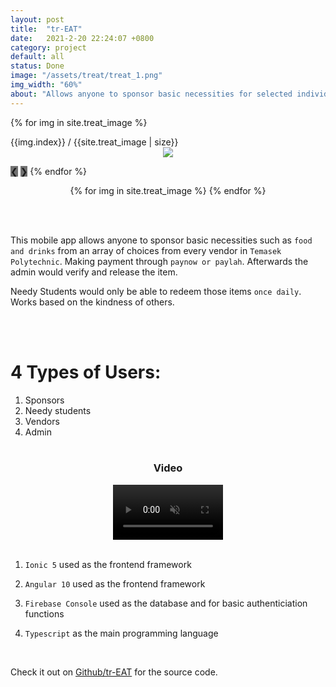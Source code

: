```yaml
---
layout: post
title:  "tr-EAT"
date:   2021-2-20 22:24:07 +0800
category: project
default: all
status: Done
image: "/assets/treat/treat_1.png"
img_width: "60%"
about: "Allows anyone to sponsor basic necessities for selected individuals."
---
```



<div class="slideshow-container">

 {% for img in site.treat_image %}
  <div class="mySlides fade">
    <div class="numbertext">{{img.index}} / {{site.treat_image | size}}</div>
    <div style="width: 100%; text-align: center;">
      <img src="/assets/treat/{{img.img_name}}" style="width: {{img.width}}">
    </div>
  </div>

  <a style="background-color: #717171;" class="prev" onclick="plusSlides(-1)">❮</a>
  <a style="background-color: #717171;" class="next" onclick="plusSlides(1)">❯</a>
 {% endfor %}
</div>

<div style="text-align:center">
  {% for img in site.treat_image %}
    <span class="dot" onclick="currentSlide({{img.index}})"></span> 
  {% endfor %}
</div>

<br><br>

This mobile app allows anyone to sponsor basic necessities such as `food and drinks` from an array of choices from every vendor in `Temasek Polytechnic`. Making payment through `paynow or paylah`. Afterwards the admin would verify and release the item.

Needy Students would only be able to redeem those items `once daily`. Works based on the kindness of others.

<br><br>
# 4 Types of Users:
1. Sponsors
2. Needy students
3. Vendors
4. Admin
<br><br>

<div class="video-container">
  <h3 style="text-align: center;">Video</h3>
  <div style="width: 100%; text-align: center;">
    <video muted src="https://user-images.githubusercontent.com/58838335/185080827-3d1e7cb0-9eea-4692-99d0-d1d4dad89394.mp4" controls="controls" style="width: 35%;"></video>
  </div>
</div>




<br>

1. `Ionic 5` used as the frontend framework

1. `Angular 10` used as the frontend framework

1. `Firebase Console` used as the database and for basic authenticiation functions

1. `Typescript` as the main programming language 

<br>

Check it out on [Github/tr-EAT][github] for the source code.


[github]: https://github.com/LamJingJie/tr-EAT

<link rel="stylesheet" type="text/css" href="/exproject-portfolio/style/treat/treat.css">
<script src="/exproject-portfolio/style/treat/treat.js"></script>